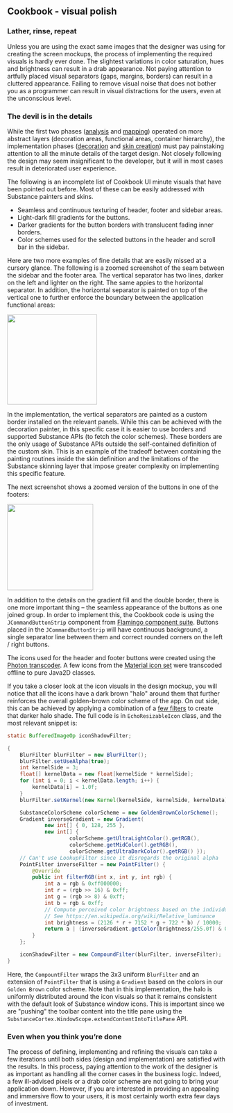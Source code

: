 ## Cookbook - visual polish

### Lather, rinse, repeat

Unless you are using the exact same images that the designer was using for creating the screen mockups, the process of implementing the required visuals is hardly ever done. The slightest variations in color saturation, hues and brightness can result in a drab appearance. Not paying attention to artfully placed visual separators (gaps, margins, borders) can result in a cluttered appearance. Failing to remove visual noise that does not bother you as a programmer can result in visual distractions for the users, even at the unconscious level.

### The devil is in the details

While the first two phases ([analysis](01-analyze.md) and [mapping](02-map.md)) operated on more abstract layers (decoration areas, functional areas, container hierarchy), the implementation phases ([decoration](03-decorations.md) and [skin creation](04-skin.md)) must pay painstaking attention to all the minute details of the target design. Not closely following the design may seem insignificant to the developer, but it will in most cases result in deteriorated user experience.

The following is an incomplete list of Cookbook UI minute visuals that have been pointed out before. Most of these can be easily addressed with Substance painters and skins.

* Seamless and continuous texturing of header, footer and sidebar areas.
* Light-dark fill gradients for the buttons.
* Darker gradients for the button borders with translucent fading inner borders.
* Color schemes used for the selected buttons in the header and scroll bar in the sidebar.

Here are two more examples of fine details that are easily missed at a cursory glance. The following is a zoomed screenshot of the seam between the sidebar and the footer area. The vertical separator has two lines, darker on the left and lighter on the right. The same appies to the horizontal separator. In addition, the horizontal separator is painted on top of the vertical one to further enforce the boundary between the application functional areas:

<img src="https://raw.githubusercontent.com/kirill-grouchnikov/radiance/master/docs/images/spyglass/cookbook/05-polish/zoom-footer-cookbook.png" width="207" border=0/>

In the implementation, the vertical separators are painted as a custom border installed on the relevant panels. While this can be achieved with the decoration painter, in this specific case it is easier to use borders and supported Substance APIs (to fetch the color schemes). These borders are the only usage of Substance APIs outside the self-contained definition of the custom skin. This is an example of the tradeoff between containing the painting routines inside the skin definition and the limitations of the Substance skinning layer that impose greater complexity on implementing this specific feature.

The next screenshot shows a zoomed version of the buttons in one of the footers:

<img src="https://raw.githubusercontent.com/kirill-grouchnikov/radiance/master/docs/images/spyglass/cookbook/05-polish/zoom-buttons-cookbook.png" width="198" border=0/>

In addition to the details on the gradient fill and the double border, there is one more important thing – the seamless appearance of the buttons as one joined group. In order to implement this, the Cookbook code is using the `JCommandButtonStrip` component from [Flamingo component suite](../../flamingo/flamingo.md). Buttons placed in the `JCommandButtonStrip` will have continuous background, a single separator line between them and correct rounded corners on the left / right buttons.

The icons used for the header and footer buttons were created using the [Photon transcoder](../../photon/photon.md). A few icons from the [Material icon set](https://material.io/tools/icons/) were transcoded offline to pure Java2D classes.

If you take a closer look at the icon visuals in the design mockup, you will notice that all the icons have a dark brown "halo" around them that further reinforces the overall golden-brown color scheme of the app. On out side, this can be achieved by applying a combination of a [few filters](http://www.jhlabs.com/ip/filters/index.html) to create that darker halo shade. The full code is in `EchoResizableIcon` class, and the most relevant snippet is:

```java
static BufferedImageOp iconShadowFilter;

{
    BlurFilter blurFilter = new BlurFilter();
    blurFilter.setUseAlpha(true);
    int kernelSide = 3;
    float[] kernelData = new float[kernelSide * kernelSide];
    for (int i = 0; i < kernelData.length; i++) {
        kernelData[i] = 1.0f;
    }
    blurFilter.setKernel(new Kernel(kernelSide, kernelSide, kernelData));

    SubstanceColorScheme colorScheme = new GoldenBrownColorScheme();
    Gradient inverseGradient = new Gradient(
            new int[] { 0, 128, 255 },
            new int[] {
                    colorScheme.getUltraLightColor().getRGB(),
                    colorScheme.getMidColor().getRGB(),
                    colorScheme.getUltraDarkColor().getRGB() });
    // Can't use LookupFilter since it disregards the original alpha
    PointFilter inverseFilter = new PointFilter() {
        @Override
        public int filterRGB(int x, int y, int rgb) {
            int a = rgb & 0xff000000;
            int r = (rgb >> 16) & 0xff;
            int g = (rgb >> 8) & 0xff;
            int b = rgb & 0xff;
            // Compute perceived color brightness based on the individual RGB components
            // See https://en.wikipedia.org/wiki/Relative_luminance
            int brightness = (2126 * r + 7152 * g + 722 * b) / 10000;
            return a | (inverseGradient.getColor(brightness/255.0f) & 0x00ffffff);
        }
    };

    iconShadowFilter = new CompoundFilter(blurFilter, inverseFilter);
}
```

Here, the `CompountFilter` wraps the 3x3 uniform `BlurFilter` and an extension of `PointFilter` that is using a `Gradient` based on the colors in our `Golden Brown` color scheme. Note that in this implementation, the halo is uniformly distributed around the icon visuals so that it remains consistent with the default look of Substance window icons. This is important since we are "pushing" the toolbar content into the title pane using the `SubstanceCortex.WindowScope.extendContentIntoTitlePane` API.

### Even when you think you’re done

The process of defining, implementing and refining the visuals can take a few iterations until both sides (design and implementation) are satisfied with the results. In this process, paying attention to the work of the designer is as important as handling all the corner cases in the business logic. Indeed, a few ill-advised pixels or a drab color scheme are not going to bring your application down. However, if you are interested in providing an appealing and immersive flow to your users, it is most certainly worth extra few days of investment.
